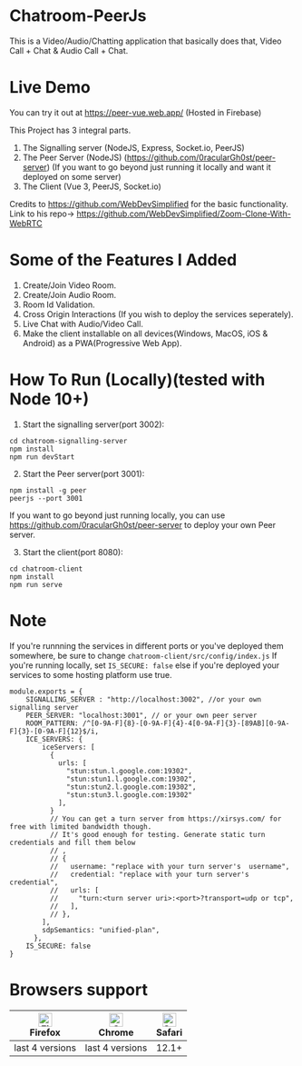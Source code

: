 # Chatroom-PeerJs
This is a Video/Audio/Chatting application that basically does that, Video Call + Chat & Audio Call + Chat. 

# Live Demo
You can try it out at https://peer-vue.web.app/  (Hosted in Firebase)

This Project has 3 integral parts. 
1. The Signalling server (NodeJS, Express, Socket.io, PeerJS)
2. The Peer Server (NodeJS) (https://github.com/0racularGh0st/peer-server) (If you want to go beyond just running it locally and want it deployed on some server)
3. The Client (Vue 3, PeerJS, Socket.io)

Credits to https://github.com/WebDevSimplified for the basic functionality. Link to his repo-> https://github.com/WebDevSimplified/Zoom-Clone-With-WebRTC

# Some of the Features I Added

1. Create/Join Video Room.
2. Create/Join Audio Room.
3. Room Id Validation. 
4. Cross Origin Interactions (If you wish to deploy the services seperately).
5. Live Chat with Audio/Video Call.
6. Make the client installable on all devices(Windows, MacOS, iOS & Android) as a PWA(Progressive Web App).

# How To Run (Locally)(tested with Node 10+)

1. Start the signalling server(port 3002):
```
cd chatroom-signalling-server
npm install
npm run devStart
```

2. Start the Peer server(port 3001):
```
npm install -g peer
peerjs --port 3001
```
If you want to go beyond just running locally, you can use https://github.com/0racularGh0st/peer-server to deploy your own Peer server. 


3. Start the client(port 8080): 
```
cd chatroom-client
npm install 
npm run serve
```

# Note
If you're runnning the services in different ports or you've deployed them somewhere, be sure to change ```chatroom-client/src/config/index.js```
If you're running locally, set ```IS_SECURE: false``` else if you're deployed your services to some hosting platform use true. 
```
module.exports = {
    SIGNALLING_SERVER : "http://localhost:3002", //or your own signalling server
    PEER_SERVER: "localhost:3001", // or your own peer server
    ROOM_PATTERN: /^[0-9A-F]{8}-[0-9A-F]{4}-4[0-9A-F]{3}-[89AB][0-9A-F]{3}-[0-9A-F]{12}$/i,
    ICE_SERVERS: {
        iceServers: [
          {
            urls: [
              "stun:stun.l.google.com:19302",
              "stun:stun1.l.google.com:19302",
              "stun:stun2.l.google.com:19302",
              "stun:stun3.l.google.com:19302"
            ],
          }
          // You can get a turn server from https://xirsys.com/ for free with limited bandwidth though. 
          // It's good enough for testing. Generate static turn credentials and fill them below
          // ,
          // {
          //   username: "replace with your turn server's  username",
          //   credential: "replace with your turn server's credential",
          //   urls: [
          //     "turn:<turn server uri>:<port>?transport=udp or tcp",
          //   ],
          // },
        ],
        sdpSemantics: "unified-plan",
      },
    IS_SECURE: false
}
```
# Browsers support

| [<img src="https://raw.githubusercontent.com/alrra/browser-logos/master/src/firefox/firefox_48x48.png" alt="Firefox" width="24px" height="24px" />](http://godban.github.io/browsers-support-badges/)</br>Firefox | [<img src="https://raw.githubusercontent.com/alrra/browser-logos/master/src/chrome/chrome_48x48.png" alt="Chrome" width="24px" height="24px" />](http://godban.github.io/browsers-support-badges/)</br>Chrome | [<img src="https://raw.githubusercontent.com/alrra/browser-logos/master/src/safari/safari_48x48.png" alt="Safari" width="24px" height="24px" />](http://godban.github.io/browsers-support-badges/)</br>Safari |
| --------- | --------- | --------- |
| last 4 versions| last 4 versions| 12.1+

